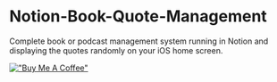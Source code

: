 # Notion-Book-Quote-Management
Complete book or podcast management system running in Notion and displaying the quotes randomly on your iOS home screen.

[!["Buy Me A Coffee"](https://www.buymeacoffee.com/assets/img/custom_images/orange_img.png)](https://www.buymeacoffee.com/mysterysk)
